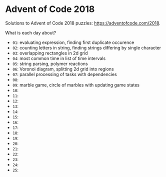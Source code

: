 # Advent of Code 2018

Solutions to Advent of Code 2018 puzzles: https://adventofcode.com/2018.

What is each day about?
- `01`: evaluating expression, finding first duplicate occurence
- `02`: counting letters in string, finding strings differing by single character
- `03`: overlapping rectangles in 2d grid
- `04`: most common time in list of time intervals
- `05`: string parsing, polymer reactions
- `06`: Voronoi diagram, splitting 2d grid into regions
- `07`: parallel processing of tasks with dependencies
- `08`:
- `09`: marble game, circle of marbles with updating game states
- `10`:
- `11`:
- `12`:
- `13`:
- `14`:
- `15`:
- `16`:
- `17`:
- `18`:
- `19`:
- `20`:
- `21`:
- `22`:
- `23`:
- `24`:
- `25`:
